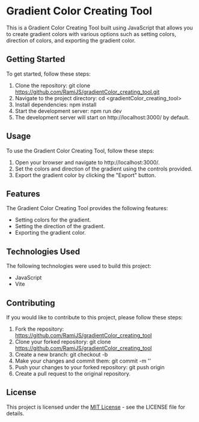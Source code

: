 # Gradient Color Creating Tool
This is a Gradient Color Creating Tool built using JavaScript that allows you to create gradient colors with various options such as setting colors, direction of colors, and exporting the gradient color.

## Getting Started
To get started, follow these steps:

1. Clone the repository: git clone https://github.com/RamiJS/gradientColor_creating_tool.git
2. Navigate to the project directory: cd <gradientColor_creating_tool>
3. Install dependencies: npm install
4. Start the development server: npm run dev
5. The development server will start on http://localhost:3000/ by default.

## Usage
To use the Gradient Color Creating Tool, follow these steps:

1. Open your browser and navigate to http://localhost:3000/.
2. Set the colors and direction of the gradient using the controls provided.
3. Export the gradient color by clicking the "Export" button.

  
## Features
The Gradient Color Creating Tool provides the following features:

- Setting colors for the gradient.
- Setting the direction of the gradient.
- Exporting the gradient color.


## Technologies Used
The following technologies were used to build this project:

- JavaScript
- Vite


## Contributing
If you would like to contribute to this project, please follow these steps:

1. Fork the repository: https://github.com/RamiJS/gradientColor_creating_tool
2. Clone your forked repository: git clone https://github.com/RamiJS/gradientColor_creating_tool
3. Create a new branch: git checkout -b <branch-name>
4. Make your changes and commit them: git commit -m '<commit-message>'
5. Push your changes to your forked repository: git push origin <branch-name>
6. Create a pull request to the original repository.


## License
This project is licensed under the [MIT License](https://opensource.org/license/mit/) - see the LICENSE file for details.
